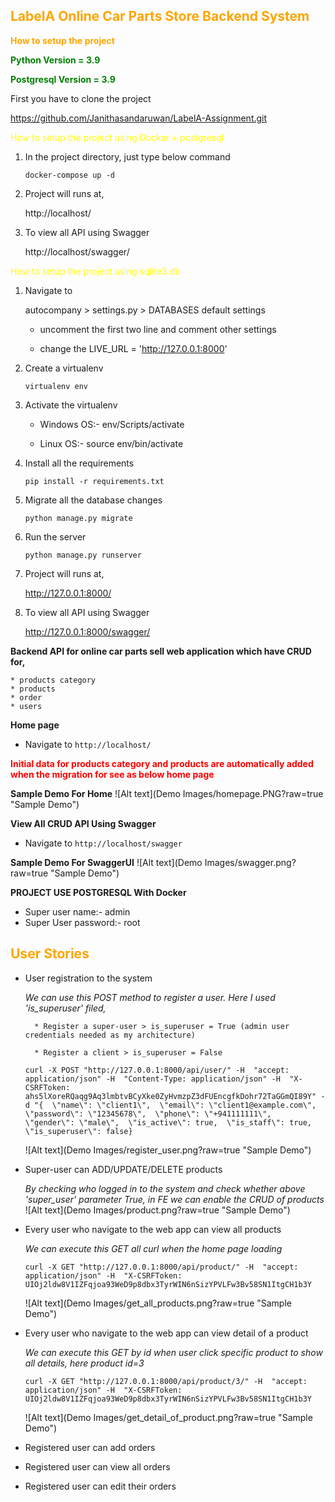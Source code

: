 <span style="color:orange;">LabelA Online Car Parts Store Backend System</span>
---------
**<span style="color:orange;">How to setup the project</span>**

**<span style="color:green;">Python Version = 3.9</span>**

**<span style="color:green;">Postgresql Version = 3.9</span>**

First you have to clone the project

<https://github.com/Janithasandaruwan/LabelA-Assignment.git>

<span style="color:yellow;">How to setup the project using Docker + postgresql</span>
01. In the project directory, just type below command

	```docker-compose up -d```
02. Project will runs at,

	http://localhost/
03. To view all API using Swagger

	http://localhost/swagger/


<span style="color:yellow;">How to setup the project using sqlite3 db</span>

01. Navigate to

	autocompany > settings.py > DATABASES default settings

	* uncomment the first two line and comment other settings

	* change the LIVE_URL = 'http://127.0.0.1:8000'

02. Create a virtualenv
	
	```virtualenv env```
03. Activate the virtualenv

	* Windows OS:- env/Scripts/activate

	* Linux OS:- source env/bin/activate
04. Install all the requirements

	```pip install -r requirements.txt```
05. Migrate all the database changes

	```python manage.py migrate```
06. Run the server

	```python manage.py runserver```
07. Project will runs at,

	http://127.0.0.1:8000/
08. To view all API using Swagger

	http://127.0.0.1:8000/swagger/


**Backend API for online car parts sell web application which have CRUD for,**

    * products category
    * products
    * order
    * users


**Home page**
- Navigate to ```http://localhost/```


**<span style="color:red;">Initial data for products category and products are automatically added when the migration for see as below home page</span>**

**Sample Demo For Home**
![Alt text](Demo Images/homepage.PNG?raw=true "Sample Demo")


**View All CRUD API Using Swagger**
- Navigate to ```http://localhost/swagger```

**Sample Demo For SwaggerUI**
![Alt text](Demo Images/swagger.png?raw=true "Sample Demo")



**PROJECT USE POSTGRESQL With Docker**

* Super user name:- admin
* Super User password:- root


<span style="color:orange;">User Stories</span>
---------
* User registration to the system

	*We can use this POST method to register a user. Here I used 'is_superuser' filed,*

  		* Register a super-user > is_superuser = True (admin user credentials needed as my architecture)

  		* Register a client > is_superuser = False 
	
	```
 	curl -X POST "http://127.0.0.1:8000/api/user/" -H  "accept: application/json" -H  "Content-Type: application/json" -H  "X-CSRFToken: ahs5lXoreRQaqg9Aq3lmbtvBCyXke0ZyHvmzpZ3dFUEncgfkDohr72TaGGmQI89Y" -d "{  \"name\": \"client1\",  \"email\": \"client1@example.com\",  \"password\": \"12345678\",  \"phone\": \"+941111111\",  \"gender\": \"male\",  \"is_active\": true,  \"is_staff\": true,  \"is_superuser\": false}
    ```
 	![Alt text](Demo Images/register_user.png?raw=true "Sample Demo")


* Super-user can ADD/UPDATE/DELETE products

	*By checking who logged in to the system and check whether above 'super_user' parameter True, in FE we can enable the CRUD of products*
	![Alt text](Demo Images/product.png?raw=true "Sample Demo")

* Every user who navigate to the web app can view all products

	*We can execute this GET all curl when the home page loading*
	```
	curl -X GET "http://127.0.0.1:8000/api/product/" -H  "accept: application/json" -H  "X-CSRFToken: UIOj2ldw8V1IZFqjoa93WeD9p8dbx3TyrWIN6nSizYPVLFw3Bv58SN1ItgCH1b3Y
 	```
 	![Alt text](Demo Images/get_all_products.png?raw=true "Sample Demo")

* Every user who navigate to the web app can view detail of a product

	*We can execute this GET by id when user click specific product to show all details, here product id=3*
	```
	curl -X GET "http://127.0.0.1:8000/api/product/3/" -H  "accept: application/json" -H  "X-CSRFToken: UIOj2ldw8V1IZFqjoa93WeD9p8dbx3TyrWIN6nSizYPVLFw3Bv58SN1ItgCH1b3Y
    ```
 	![Alt text](Demo Images/get_detail_of_product.png?raw=true "Sample Demo")


* Registered user can add orders
* Registered user can view all orders
* Registered user can edit their orders






